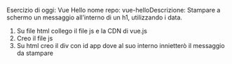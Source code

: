 Esercizio di oggi: Vue Hello
nome repo: vue-helloDescrizione: Stampare a schermo un messaggio all’interno di un h1, utilizzando i data.

1. Su file html collego il file js e la CDN di vue.js
2. Creo il file js
3. Su html creo il div con id app dove al suo interno innietterò il messaggio da stampare
